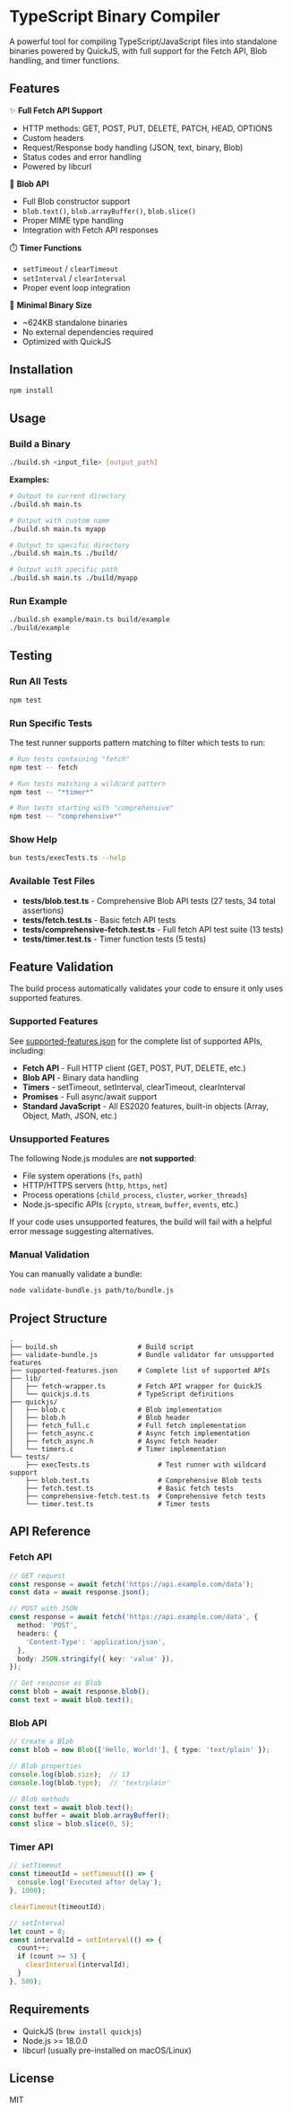 # TypeScript Binary Compiler

A powerful tool for compiling TypeScript/JavaScript files into standalone binaries powered by QuickJS, with full support for the Fetch API, Blob handling, and timer functions.

## Features

✨ **Full Fetch API Support**
- HTTP methods: GET, POST, PUT, DELETE, PATCH, HEAD, OPTIONS
- Custom headers
- Request/Response body handling (JSON, text, binary, Blob)
- Status codes and error handling
- Powered by libcurl

🎯 **Blob API**
- Full Blob constructor support
- `blob.text()`, `blob.arrayBuffer()`, `blob.slice()`
- Proper MIME type handling
- Integration with Fetch API responses

⏱️ **Timer Functions**
- `setTimeout` / `clearTimeout`
- `setInterval` / `clearInterval`
- Proper event loop integration

🚀 **Minimal Binary Size**
- ~624KB standalone binaries
- No external dependencies required
- Optimized with QuickJS

## Installation

```bash
npm install
```

## Usage

### Build a Binary

```bash
./build.sh <input_file> [output_path]
```

**Examples:**
```bash
# Output to current directory
./build.sh main.ts

# Output with custom name
./build.sh main.ts myapp

# Output to specific directory
./build.sh main.ts ./build/

# Output with specific path
./build.sh main.ts ./build/myapp
```

### Run Example

```bash
./build.sh example/main.ts build/example
./build/example
```

## Testing

### Run All Tests

```bash
npm test
```

### Run Specific Tests

The test runner supports pattern matching to filter which tests to run:

```bash
# Run tests containing "fetch"
npm test -- fetch

# Run tests matching a wildcard pattern
npm test -- "*timer*"

# Run tests starting with "comprehensive"
npm test -- "comprehensive*"
```

### Show Help

```bash
bun tests/execTests.ts --help
```

### Available Test Files

- **tests/blob.test.ts** - Comprehensive Blob API tests (27 tests, 34 total assertions)
- **tests/fetch.test.ts** - Basic fetch API tests
- **tests/comprehensive-fetch.test.ts** - Full fetch API test suite (13 tests)
- **tests/timer.test.ts** - Timer function tests (5 tests)

## Feature Validation

The build process automatically validates your code to ensure it only uses supported features.

### Supported Features

See [supported-features.json](supported-features.json) for the complete list of supported APIs, including:

- **Fetch API** - Full HTTP client (GET, POST, PUT, DELETE, etc.)
- **Blob API** - Binary data handling
- **Timers** - setTimeout, setInterval, clearTimeout, clearInterval
- **Promises** - Full async/await support
- **Standard JavaScript** - All ES2020 features, built-in objects (Array, Object, Math, JSON, etc.)

### Unsupported Features

The following Node.js modules are **not supported**:
- File system operations (`fs`, `path`)
- HTTP/HTTPS servers (`http`, `https`, `net`)
- Process operations (`child_process`, `cluster`, `worker_threads`)
- Node.js-specific APIs (`crypto`, `stream`, `buffer`, `events`, etc.)

If your code uses unsupported features, the build will fail with a helpful error message suggesting alternatives.

### Manual Validation

You can manually validate a bundle:

```bash
node validate-bundle.js path/to/bundle.js
```

## Project Structure

```
.
├── build.sh                    # Build script
├── validate-bundle.js          # Bundle validator for unsupported features
├── supported-features.json     # Complete list of supported APIs
├── lib/
│   ├── fetch-wrapper.ts        # Fetch API wrapper for QuickJS
│   └── quickjs.d.ts            # TypeScript definitions
├── quickjs/
│   ├── blob.c                  # Blob implementation
│   ├── blob.h                  # Blob header
│   ├── fetch_full.c            # Full fetch implementation
│   ├── fetch_async.c           # Async fetch implementation
│   ├── fetch_async.h           # Async fetch header
│   └── timers.c                # Timer implementation
└── tests/
    ├── execTests.ts                 # Test runner with wildcard support
    ├── blob.test.ts                 # Comprehensive Blob tests
    ├── fetch.test.ts                # Basic fetch tests
    ├── comprehensive-fetch.test.ts  # Comprehensive fetch tests
    └── timer.test.ts                # Timer tests
```

## API Reference

### Fetch API

```typescript
// GET request
const response = await fetch('https://api.example.com/data');
const data = await response.json();

// POST with JSON
const response = await fetch('https://api.example.com/data', {
  method: 'POST',
  headers: {
    'Content-Type': 'application/json',
  },
  body: JSON.stringify({ key: 'value' }),
});

// Get response as Blob
const blob = await response.blob();
const text = await blob.text();
```

### Blob API

```typescript
// Create a Blob
const blob = new Blob(['Hello, World!'], { type: 'text/plain' });

// Blob properties
console.log(blob.size);  // 13
console.log(blob.type);  // 'text/plain'

// Blob methods
const text = await blob.text();
const buffer = await blob.arrayBuffer();
const slice = blob.slice(0, 5);
```

### Timer API

```typescript
// setTimeout
const timeoutId = setTimeout(() => {
  console.log('Executed after delay');
}, 1000);

clearTimeout(timeoutId);

// setInterval
let count = 0;
const intervalId = setInterval(() => {
  count++;
  if (count >= 5) {
    clearInterval(intervalId);
  }
}, 500);
```

## Requirements

- QuickJS (`brew install quickjs`)
- Node.js >= 18.0.0
- libcurl (usually pre-installed on macOS/Linux)

## License

MIT
